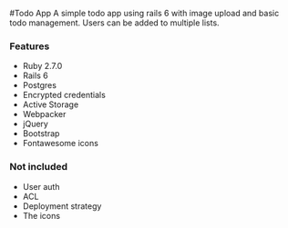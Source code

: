 #Todo App
A simple todo app using rails 6 with image upload and basic todo management.
Users can be added to multiple lists.

### Features
* Ruby 2.7.0
* Rails 6
* Postgres
* Encrypted credentials
* Active Storage
* Webpacker
* jQuery
* Bootstrap 
* Fontawesome icons

### Not included
* User auth
* ACL
* Deployment strategy
* The icons